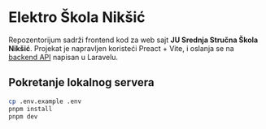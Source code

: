 # Elektro Škola Nikšić

Repozentorijum sadrži frontend kod za web sajt **JU Srednja Stručna Škola Nikšić**.
Projekat je napravljen koristeći Preact + Vite, i oslanja se na [backend API](https://github.com/keseljevicjovan/elektronk-back) napisan u Laravelu.

## Pokretanje lokalnog servera

```sh
cp .env.example .env
pnpm install
pnpm dev
```
